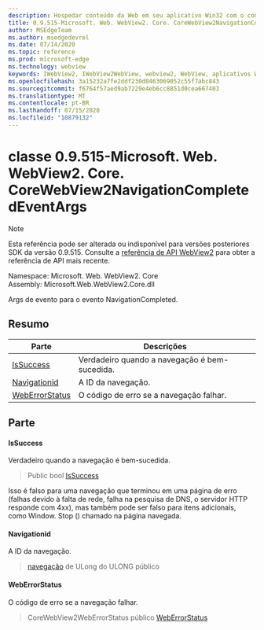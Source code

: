```yaml
---
description: Hospedar conteúdo da Web em seu aplicativo Win32 com o controle WebView2 do Microsoft Edge
title: 0.9.515-Microsoft. Web. WebView2. Core. CoreWebView2NavigationCompletedEventArgs
author: MSEdgeTeam
ms.author: msedgedevrel
ms.date: 07/14/2020
ms.topic: reference
ms.prod: microsoft-edge
ms.technology: webview
keywords: IWebView2, IWebView2WebView, webview2, WebView, aplicativos Win32, Win32, Edge, ICoreWebView2, ICoreWebView2Controller, controle do navegador, HTML Edge
ms.openlocfilehash: 3a15232a7fe2ddf230d0463069052c55f7abc843
ms.sourcegitcommit: f6764f57aed9ab7229e4eb6cc8851d0cea667403
ms.translationtype: MT
ms.contentlocale: pt-BR
ms.lasthandoff: 07/15/2020
ms.locfileid: "10879132"
---
```

# classe 0.9.515-Microsoft. Web. WebView2. Core. CoreWebView2NavigationCompletedEventArgs 

> [!NOTE]
> Esta referência pode ser alterada ou indisponível para versões posteriores SDK da versão 0.9.515. Consulte a [referência de API WebView2](../../../webview2-api-reference.md) para obter a referência de API mais recente.

Namespace: Microsoft. Web. WebView2. Core \
Assembly: Microsoft.Web.WebView2.Core.dll

Args de evento para o evento NavigationCompleted.

## Resumo

 Parte                        | Descrições
--------------------------------|---------------------------------------------
[IsSuccess](#issuccess) | Verdadeiro quando a navegação é bem-sucedida.
[Navigationid](#navigationid) | A ID da navegação.
[WebErrorStatus](#weberrorstatus) | O código de erro se a navegação falhar.

## Parte

#### IsSuccess 

Verdadeiro quando a navegação é bem-sucedida.

> Public bool [IsSuccess](#issuccess)

Isso é falso para uma navegação que terminou em uma página de erro (falhas devido à falta de rede, falha na pesquisa de DNS, o servidor HTTP responde com 4xx), mas também pode ser falso para itens adicionais, como Window. Stop () chamado na página navegada.

#### Navigationid 

A ID da navegação.

> [navegação](#navigationid) de ULong do ULONG público

#### WebErrorStatus 

O código de erro se a navegação falhar.

> CoreWebView2WebErrorStatus público [WebErrorStatus](#weberrorstatus)

